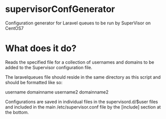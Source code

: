 # supervisorConfGenerator
Configuration generator for Laravel queues to be run by SuperVisor on CentOS7

# What does it do?

Reads the specified file for a collection of usernames and domains to be added to the Supervisor configuration file.

The laravelqueues file should reside in the same directory as this script and should be formatted like so:

username domainname
username2 domainname2

Configurations are saved in individual files in the supervisord.d/$user files and included in the main /etc/supervisor.conf file by the [include] section at the bottom.
